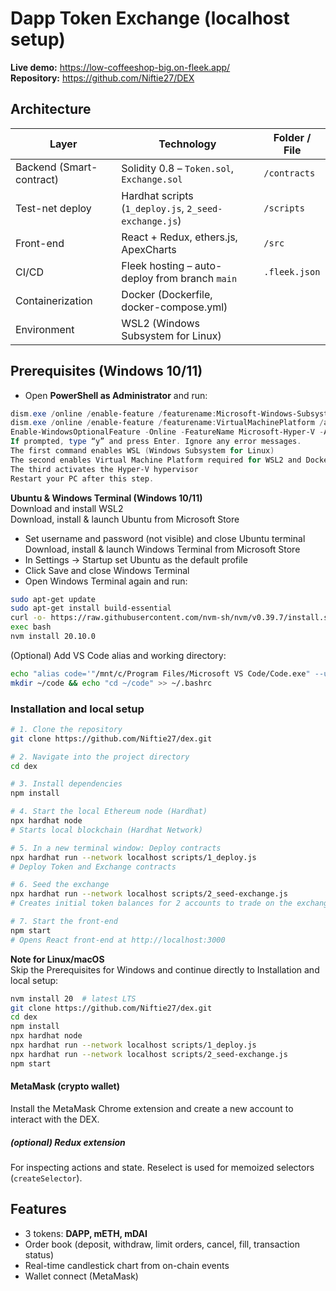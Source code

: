 
# Dapp Token Exchange (localhost setup)

**Live demo:** https://low-coffeeshop-big.on-fleek.app/  
**Repository:** https://github.com/Niftie27/DEX

## Architecture
| Layer | Technology | Folder / File |
|--------|-------------|-----------------|
| Backend (Smart-contract) | Solidity 0.8 – `Token.sol`, `Exchange.sol` | `/contracts` |
| Test-net deploy | Hardhat scripts (`1_deploy.js`, `2_seed-exchange.js`) | `/scripts` |
| Front-end | React + Redux, ethers.js, ApexCharts | `/src` |
| CI/CD | Fleek hosting – auto-deploy from branch `main` | `.fleek.json` |
| Containerization | Docker (Dockerfile, docker-compose.yml) | |
| Environment | WSL2 (Windows Subsystem for Linux) | |

## Prerequisites (Windows 10/11)
* Open **PowerShell as Administrator** and run:
```powershell
dism.exe /online /enable-feature /featurename:Microsoft-Windows-Subsystem-Linux /all /norestart  
dism.exe /online /enable-feature /featurename:VirtualMachinePlatform /all /norestart  
Enable-WindowsOptionalFeature -Online -FeatureName Microsoft-Hyper-V -All
If prompted, type “y” and press Enter. Ignore any error messages.
The first command enables WSL (Windows Subsystem for Linux)
The second enables Virtual Machine Platform required for WSL2 and Docker
The third activates the Hyper-V hypervisor
Restart your PC after this step.
```

**Ubuntu & Windows Terminal (Windows 10/11)**  
Download and install WSL2  
Download, install & launch Ubuntu from Microsoft Store  
 - Set username and password (not visible) and close Ubuntu terminal  
Download, install & launch Windows Terminal from Microsoft Store  
 - In Settings → Startup set Ubuntu as the default profile  
 - Click Save and close Windows Terminal  
 - Open Windows Terminal again and run:
```bash
sudo apt-get update
sudo apt-get install build-essential
curl -o- https://raw.githubusercontent.com/nvm-sh/nvm/v0.39.7/install.sh | bash
exec bash
nvm install 20.10.0
```

(Optional) Add VS Code alias and working directory:
```bash
echo "alias code='"/mnt/c/Program Files/Microsoft VS Code/Code.exe" --unity-launch'" >> ~/.bashrc
mkdir ~/code && echo "cd ~/code" >> ~/.bashrc
```

### Installation and local setup
```bash
# 1. Clone the repository
git clone https://github.com/Niftie27/dex.git

# 2. Navigate into the project directory
cd dex

# 3. Install dependencies
npm install

# 4. Start the local Ethereum node (Hardhat)
npx hardhat node
# Starts local blockchain (Hardhat Network)

# 5. In a new terminal window: Deploy contracts
npx hardhat run --network localhost scripts/1_deploy.js
# Deploy Token and Exchange contracts

# 6. Seed the exchange
npx hardhat run --network localhost scripts/2_seed-exchange.js
# Creates initial token balances for 2 accounts to trade on the exchange

# 7. Start the front-end
npm start
# Opens React front-end at http://localhost:3000
```

**Note for Linux/macOS**  
Skip the Prerequisites for Windows and continue directly to Installation and local setup:
```bash
nvm install 20  # latest LTS
git clone https://github.com/Niftie27/dex.git
cd dex
npm install
npx hardhat node
npx hardhat run --network localhost scripts/1_deploy.js
npx hardhat run --network localhost scripts/2_seed-exchange.js
npm start
```

#### MetaMask (crypto wallet)
Install the MetaMask Chrome extension and create a new account to interact with the DEX.

##### (optional) Redux extension
For inspecting actions and state. Reselect is used for memoized selectors (`createSelector`).

## Features
* 3 tokens: **DAPP, mETH, mDAI**
* Order book (deposit, withdraw, limit orders, cancel, fill, transaction status)
* Real-time candlestick chart from on-chain events
* Wallet connect (MetaMask)
